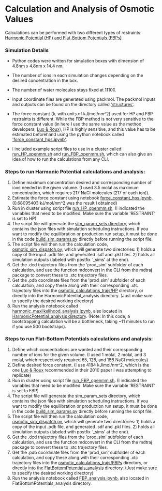 Calculation and Analysis of Osmotic Values
================

Calculations can be performed with two different types of restraints: [Harmonic Potential (HP) and Flat-Bottom Potentials (FBPs)](osmotic_theory_summary.md).

### Simulation Details
* Python codes were written for simulation boxes with dimension of 4.8nm x 4.8nm x 14.4 nm.
* The number of ions in each simulation changes depending on the desired concentration in the box.
* The number of water molecules stays fixed at 11100.

* Input coordinate files are generated using packmol. The packmol inputs and outputs can be found on the directory called ['structures'](structures/).

* The force constant (k, with units of kJ/mol/nm^2) used for HP and FBP restraints is different. While the FBP method is not very sensitive to the force constant value (in here I use the same value as the method developers, [Luo & Roux](https://pubs.acs.org/doi/10.1021/jz900079w)), HP is highly sensitive, and this value has to be estimated beforehand using the python notebook called ['force_constant_hps.ipynb'](https://github.com/barmoral/osmotic_calculations/blob/main/force_constant_hps.ipynb).

* I included example script files to use in a cluster called [run_HP_openmm.sh](https://github.com/barmoral/osmotic_calculations/blob/main/run_HP_openmm.sh) and [run_FBP_openmm.sh](https://github.com/barmoral/osmotic_calculations/blob/main/run_FBP_openmm.sh), which can also give an idea of how to run the calculations from any CLI.


### Steps to run Harmonic Potential calculations and analysis:
1. Define maximum concentration desired and corresponding number of ions needed in the given volume. (I used 3.5 molal as maximum concentration, which requires 217 NaCl molecules (217 of each ion)). 
2. Estimate the force constant using notebook [force_constant_hps.ipynb](https://github.com/barmoral/osmotic_calculations/blob/main/force_constant_hps.ipynb). (0.68095403 kJ/mol/nm^2 was the result I obtained)
3. Run in cluster using script file [run_HP_openmm.sh](https://github.com/barmoral/osmotic_calculations/blob/main/run_HP_openmm.sh). (I indicated the variables that need to be modified. Make sure the variable 'RESTRAINT' is set to HP)
4. The script file will generate the [sim_param_sets directory](https://github.com/barmoral/osmotic_calculations/tree/main/sim_param_sets), which contains the json files with simulation scheduling instructions. If you want to modify the equilibration or production run setup, it must be done in the code [build_sim_params.py](https://github.com/barmoral/osmotic_calculations/blob/main/build_sim_params.py) directly before running the script file.
5. The script file will then run the calculation code, [osmotic_sim_dispatch.py](https://github.com/barmoral/osmotic_calculations/blob/main/osmotic_sim_dispatch.py), which will generate two directories: 1) holds a copy of the input .pdb file, and generated .sdf and .pkl files. 2) holds all simulation outputs (labeled with postfix '_sims' at the end).
6. Get the .dcd trajectory files from the 'prod_sim' subfolder of each calculation, and use the function mdconvert in the CLI from the mdtraj package to convert these to .xtc trajectory files.
7. Get the .pdb coordinate files from the 'prod_sim' subfolder of each calculation, and copy these along with their corresponding .xtc trajectory files into the [osmotic_calculations_trajs/HP](https://github.com/barmoral/osmotic_calculations/tree/main/osmotic_calculations_trajs/HP) directory, or directly into the HarmonicPotential_analysis directory. (Just make sure to specify the desired working directory)
8. Run the analysis notebook called [harmonic_maxlikelihood_analysis.ipynb](https://github.com/barmoral/osmotic_calculations/blob/main/HarmonicPotential_analysis/harmonic_maxlikelihood_analysis.ipynb), also located in [HarmonicPotential_analysis directory](https://github.com/barmoral/osmotic_calculations/tree/main/HarmonicPotential_analysis). (Note: In this code, a bootstrapping calculation will be a bottleneck, taking ~11 minutes to run if you use 500 bootstraps).

### Steps to run Flat-Bottom Potentials calculations and analysis:
1. Define which concentrations are wanted and their corresponding number of ions for the given volume. (I used 1 molal, 2 molal, and 3 molal, which respectively required 65, 128, and 188 NaCl molecules)
2. Define desired force constant. (I use 4184 kJ/mol/nm^2, which is the one [Luo & Roux](https://pubs.acs.org/doi/10.1021/jz900079w) recommended in their 2010 paper I was attempting to replicate)
3. Run in cluster using script file [run_FBP_openmm.sh](https://github.com/barmoral/osmotic_calculations/blob/main/run_FBP_openmm.sh). (I indicated the variables that need to be modified. Make sure the variable 'RESTRAINT' is set to FBP)
4. The script file will generate the sim_param_sets directory, which contains the json files with simulation scheduling instructions. If you want to modify the equilibration or production run setup, it must be done in the code [build_sim_params.py](https://github.com/barmoral/osmotic_calculations/blob/main/build_sim_params.py) directly before running the script file.
5. The script file will then run the calculation code, [osmotic_sim_dispatch.py](https://github.com/barmoral/osmotic_calculations/blob/main/osmotic_sim_dispatch.py), which will generate two directories: 1) holds a copy of the input .pdb file, and generated .sdf and .pkl files. 2) holds all simulation outputs (labeled with postfix '_sims' at the end).
6. Get the .dcd trajectory files from the 'prod_sim' subfolder of each calculation, and use the function mdconvert in the CLI from the mdtraj package to convert these to .xtc trajectory files.
7. Get the .pdb coordinate files from the 'prod_sim' subfolder of each calculation, and copy these along with their corresponding .xtc trajectory files into the [osmotic_calculations_trajs/FBPs](https://github.com/barmoral/osmotic_calculations/tree/main/osmotic_calculations_trajs/FBPs) directory, or directly into the [FlatBottomPotentials_analysis](https://github.com/barmoral/osmotic_calculations/tree/main/FlatBottomPotentials_analysis) directory. (Just make sure to specify the desired working directory)
8. Run the analysis notebook called [FBP_analysis.ipynb](https://github.com/barmoral/osmotic_calculations/blob/main/FlatBottomPotentials_analysis/FBP_analysis.ipynb), also located in FlatBottomPotentials_analysis directory.
